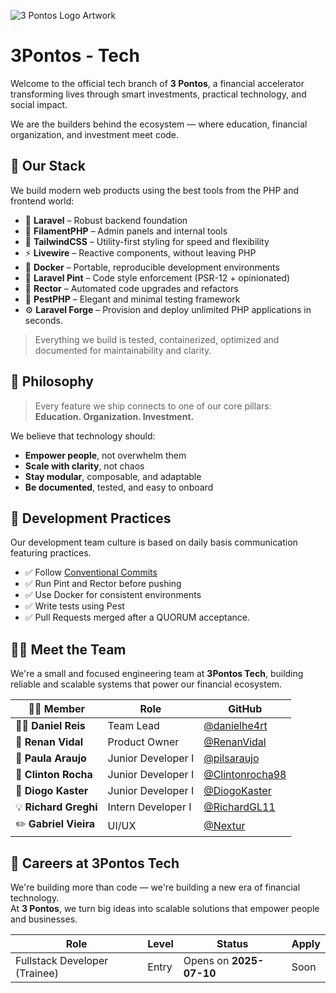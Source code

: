 ![3 Pontos Logo Artwork](https://github.com/user-attachments/assets/24448ee5-419d-46f5-b5b7-9f5dfcca51b5)

# 3Pontos - Tech

Welcome to the official tech branch of **3 Pontos**, a financial accelerator transforming lives through smart investments, practical technology, and social impact.

We are the builders behind the ecosystem — where education, financial organization, and investment meet code.

## 🚀 Our Stack

We build modern web products using the best tools from the PHP and frontend world:

- 🧱 **Laravel** – Robust backend foundation
- 🧩 **FilamentPHP** – Admin panels and internal tools
- 🎨 **TailwindCSS** – Utility-first styling for speed and flexibility
- ⚡ **Livewire** – Reactive components, without leaving PHP
- 🐳 **Docker** – Portable, reproducible development environments
- 🧼 **Laravel Pint** – Code style enforcement (PSR-12 + opinionated)
- 🔁 **Rector** – Automated code upgrades and refactors
- 🧪 **PestPHP** – Elegant and minimal testing framework
- ⚙️ **Laravel Forge** – Provision and deploy unlimited PHP applications in seconds.

> Everything we build is tested, containerized, optimized and documented for maintainability and clarity.

## 🧠 Philosophy

> Every feature we ship connects to one of our core pillars:  
> **Education. Organization. Investment.**

We believe that technology should:
- **Empower people**, not overwhelm them
- **Scale with clarity**, not chaos
- **Stay modular**, composable, and adaptable
- **Be documented**, tested, and easy to onboard

## 🧪 Development Practices

Our development team culture is based on daily basis communication featuring practices. 

- ✅ Follow [Conventional Commits](https://www.conventionalcommits.org/)
- ✅ Run Pint and Rector before pushing
- ✅ Use Docker for consistent environments
- ✅ Write tests using Pest
- ✅ Pull Requests merged after a QUORUM acceptance.

## 🧑‍💻 Meet the Team

We're a small and focused engineering team at **3Pontos Tech**, building reliable and scalable systems that power our financial ecosystem.

| 🧑‍💻 Member | Role | GitHub |
|------------|------|--------|
| 👨‍🏫 **Daniel Reis** | Team Lead | [@danielhe4rt](https://github.com/danielhe4rt) |
| 🧩 **Renan Vidal** | Product Owner | [@RenanVidal](http://github.com/RenanVidal) |
| 🌱 **Paula Araujo** | Junior Developer I | [@pilsaraujo](https://github.com/pilsaraujo) |
| 🌱 **Clinton Rocha** | Junior Developer I | [@Clintonrocha98](https://github.com/Clintonrocha98) |
| 🌱 **Diogo Kaster** | Junior Developer I | [@DiogoKaster](https://github.com/DiogoKaster) |
| 💡 **Richard Greghi** | Intern Developer I | [@RichardGL11](https://github.com/RichardGL11) |
| ✏️ **Gabriel Vieira** | UI/UX | [@Nextur](https://www.behance.net/nexturhe4rt) |


## 💼 Careers at 3Pontos Tech

We're building more than code — we're building a new era of financial technology.  
At **3 Pontos**, we turn big ideas into scalable solutions that empower people and businesses.

| Role                          | Level   | Status         | Apply                             |
|-------------------------------|---------|----------------|------------------------------------|
| Fullstack Developer (Trainee) | Entry   | Opens on **2025-07-10** | Soon |
